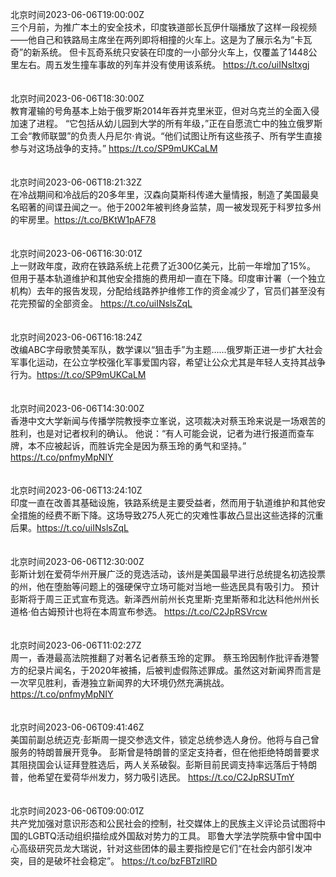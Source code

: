 北京时间2023-06-06T19:00:00Z<br>三个月前，为推广本土的安全技术，印度铁道部长瓦伊什瑙播放了这样一段视频——他自己和铁路局主席坐在两列即将相撞的火车上。这是为了展示名为“卡瓦奇”的新系统。
但卡瓦奇系统只安装在印度的一小部分火车上，仅覆盖了1448公里左右。周五发生撞车事故的列车并没有使用该系统。 https://t.co/uiINsltxgj<br><br><br>北京时间2023-06-06T18:30:00Z<br>教育灌输的号角基本上始于俄罗斯2014年吞并克里米亚，但对乌克兰的全面入侵加速了进程。
“它包括从幼儿园到大学的所有年级，”正在自愿流亡中的独立俄罗斯工会“教师联盟”的负责人丹尼尔·肯说。“他们试图让所有这些孩子、所有学生直接参与对这场战争的支持。” https://t.co/SP9mUKCaLM<br><br><br>北京时间2023-06-06T18:21:32Z<br>在冷战期间和冷战后的20多年里，汉森向莫斯科传递大量情报，制造了美国最臭名昭著的间谍丑闻之一。他于2002年被判终身监禁，周一被发现死于科罗拉多州的牢房里。https://t.co/BKtW1pAF78<br><br><br>北京时间2023-06-06T16:30:01Z<br>上一财政年度，政府在铁路系统上花费了近300亿美元，比前一年增加了15%。
但用于基本轨道维护和其他安全措施的费用却一直在下降。印度审计署（一个独立机构）去年的报告发现，分配给线路养护维修工作的资金减少了，官员们甚至没有花完预留的全部资金。 https://t.co/uiINslsZqL<br><br><br>北京时间2023-06-06T16:18:24Z<br>改编ABC字母歌赞美军队，数学课以“狙击手”为主题……俄罗斯正进一步扩大社会军事化运动，在公立学校强化军事爱国内容，希望让公众尤其是年轻人支持其战争行为。https://t.co/SP9mUKCaLM<br><br><br>北京时间2023-06-06T14:30:00Z<br>香港中文大学新闻与传播学院教授李立峯说，这项裁决对蔡玉玲来说是一场艰苦的胜利，也是对记者权利的确认。
他说：“有人可能会说，记者为进行报道而查车牌，本不应被起诉，而胜诉完全是因为蔡玉玲的勇气和坚持。” https://t.co/pnfmyMpNIY<br><br><br>北京时间2023-06-06T13:24:10Z<br>印度一直在改善其基础设施，铁路系统是主要受益者，然而用于轨道维护和其他安全措施的经费不断下降。这场导致275人死亡的灾难性事故凸显出这些选择的沉重后果。https://t.co/uiINslsZqL<br><br><br>北京时间2023-06-06T12:30:00Z<br>彭斯计划在爱荷华州开展广泛的竞选活动，该州是美国最早进行总统提名初选投票的州，他在堕胎等问题上的强硬保守立场可能对当地一些选民具有吸引力。
预计彭斯将于周三正式宣布竞选。新泽西州前州长克里斯·克里斯蒂和北达科他州州长道格·伯古姆预计也将在本周宣布参选。 https://t.co/C2JpRSVrcw<br><br><br>北京时间2023-06-06T11:02:27Z<br>周一，香港最高法院推翻了对著名记者蔡玉玲的定罪。
蔡玉玲因制作批评香港警方的纪录片闻名，于2020年被捕，后被判虚假陈述罪成。虽然这对新闻界而言是一次罕见胜利，香港独立新闻界的大环境仍然充满挑战。https://t.co/pnfmyMpNIY<br><br><br>北京时间2023-06-06T09:41:46Z<br>美国前副总统迈克·彭斯周一提交参选文件，锁定总统参选人身份。他将与自己曾服务的特朗普展开竞争。
彭斯曾是特朗普的坚定支持者，但在他拒绝特朗普要求其阻挠国会认证拜登胜选后，两人关系破裂。彭斯目前民调支持率远落后于特朗普，他希望在爱荷华州发力，努力吸引选民。
https://t.co/C2JpRSUTmY<br><br><br>北京时间2023-06-06T09:00:01Z<br>共产党加强对意识形态和公民社会的控制，社交媒体上的民族主义评论员试图将中国的LGBTQ活动组织描绘成外国敌对势力的工具。
耶鲁大学法学院蔡中曾中国中心高级研究员龙大瑞说，针对这些团体的最主要指控是它们“在社会内部引发冲突，目的是破坏社会稳定”。 https://t.co/bzFBTzllRD<br><br><br>